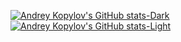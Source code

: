 [![Andrey Kopylov's GitHub stats-Dark](https://github-readme-stats.vercel.app/api?username=aak74&show_icons=true&theme=dark#gh-dark-mode-only)](https://github.com/anuraghazra/github-readme-stats#gh-dark-mode-only)
[![Andrey Kopylov's GitHub stats-Light](https://github-readme-stats.vercel.app/api?username=aak74&show_icons=true&theme=default#gh-light-mode-only)](https://github.com/anuraghazra/github-readme-stats#gh-light-mode-only)
